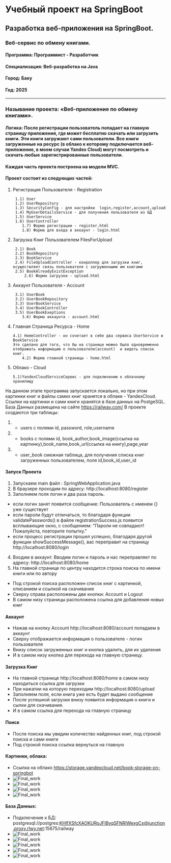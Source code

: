 # Учебный проект на SpringBoot

## Разработка веб-приложения на SpringBoot.
### Веб-сервис по обмену книгами.


#### Программа: Программист - Разработчик
#### Специализация: Веб-разработка на Java 


#### Город: Баку
#### Год: 2025

-------------------------------------------------

### Называние проекта: «Веб-приложение по обмену книгами».
#### Логика: После регистрации пользователь попадает на главную страницу приложения, где может бесплатно скачать или загрузить книги. Эти книги загружают сами пользователи. Все книги загруженные на ресурс (в облако к которому подключается веб-приложение, в моем случаи Yandex Cloud) могут посмотреть и скачать любые зарегистрированные пользователи.



#### Каждая часть проекта построена на модели MVC.
#### Проект состоит из следующих частей:
1) Регистрация Пользователя - Registration

        1.1) User
        1.2) UserRepository
        1.3) SecurityConfig - для настройки  login,register,account,upload
        1.4) MyUserDetailsService - для получения пользователя из БД
        1.5) UserService
        1.6) UserController
           1.7) Форма регистрации - register.html
           1.8) Форма для входа в аккаунт - login.html

2) Загрузка Книг Пользователем FilesForUpload

        2.1) Book
        2.2) BookRepository
        2.3) BookService
        2.4) FileUploadController - конроллер для загрузки книг, осуществляет связь пользователя с загруженными им книгами
        2.5) BookAlreadyExistException
            2.6) Форма загрузки - upload.html

3) Аккаунт Пользователя - Account 

        3.1) UserBook
        3.2) UserBookRepository
        3.3) UserBookService
        3.4) UserBookController
        3.5) UserBookExeptions
           3.6) Форма аккаунта - account.html

4) Главная Страница Ресурса - Home

       4.1) HomeController - он сочетает в себе два сервиса UserService и BookService
       Это сделано для того, что бы на странице можно было одновременно отображать информацию о пользователи(account)  и видеть список книг.
           4.2) Форма главной страницы - home.html

5) Облако - Cloud

       5.1)YandexCloudServiceСервис - для подключению к облачному хранилищу

На данном этапе программа запускается локально, но при этом картинки книг и файлы самих книг хранятся в облаке - YandexCloud.
Ссылки на картинки и сами книги хранятся в базе данных на PostgeSQL.
База Данных размещена на сайте https://railway.com/
В проекте создаются три таблицы:
1. - users c полями id, password, role,username
2. - books с полями id, book_author,book_image(ссылка на картинку),book_name,book_url(ссылка на книгу),page,year
3. - user_book смежная таблица, для получения списка книг загруженных пользователем, поля id,book_id,user_id


#### Запуск Проекта

1.    Запускаем main файл : SpringWebApplication.java
2.    В браузере проходим по адресу: http://localhost:8080/register
3.    Заполняем поля логин и два раза пароль.
- если логин занят появится сообщение: Пользователь с именем {} уже существует
- если пароли будут отличаться, то благодаря функции validatePasswords() в файле registrationSuccess.js появится всплывающие окно, с сообщением: "Пароли не совпадают! Пожалуйста, повторите попытку."
- если процесс регистрации прошел успешно, благодаря другой функции showSuccessMessage(), вас переправит на страницу http://localhost:8080/login
4.    Входим в аккаунт. Вводим логин и пароль и нас переправляет по адресу: http://localhost:8080/home
5.    На главной странице по центру находится строка поиска по имени книги или по автору
-  Под строкой поиска расположен список книг с картинкой, описанием и ссылкой на скачивание
-  Сверху справа расположены две кнопки: Account и Logout
-  В самом низу страницы расположена ссылка для добавления новых книг
 
#### Аккаунт 

- Нажав на кнопку Account http://localhost:8080/account попадаем в аккаунт
- Сверху отображается информация о пользователе - логин пользователя
- Внизу список загруженных книг и кнопка удалить, для их удаления
- И в самом низу кнопка для перехода на главную страницу.

#### Загрузка Книг

- На главной странице http://localhost:8080/home в самом низу находиться ссылка для загрузки
- При нажатии на которую переходим http://localhost:8080/upload
- Заполняем поля, если книга уже есть будет выдано сообщение
- После успешной загрузки внизу появится информация о книги и сылки для скачивания.
- И в самом ссылка для перехода на главную страницу


#### Поиск

- После поиска мы увидим количество найденных книг, под строкой поиска и сами книги
- Под строкой поиска ссылка вернуться на главную



#### Картинки, облака:
- Ссылка на облако https://storage.yandexcloud.net/book-storage-on-springbot
- ![Final_work](https://i.ibb.co/BZ6M5xr/01.png "JavaCloud")
- ![Final_work](https://i.ibb.co/4s9GKV9/02.png "JavaCloud")
- ![Final_work](https://i.ibb.co/hDnY0mb/03.png "JavaCloud")
- ![Final_work](https://i.ibb.co/4NNFLj8/04.png "JavaCloud")


#### База Данных:
- Подключение к БД: postgresql://postgres:KHlfXSfcXAOKURoJFlBvqSFNRIWexgCx@junction.proxy.rlwy.net:15675/railway
- ![Final_work](https://i.ibb.co/x13MBnm/05.png "JavaDB")
- ![Final_work](https://i.ibb.co/2FgP1Fm/06.png "JavaDB")
- ![Final_work](https://i.ibb.co/mBLzMB4/07.png "JavaDB")
- ![Final_work](https://i.ibb.co/9GVmn8X/08.png "JavaDB")
- ![Final_work](https://i.ibb.co/1Q1Y4s5/09.png "JavaDB")




